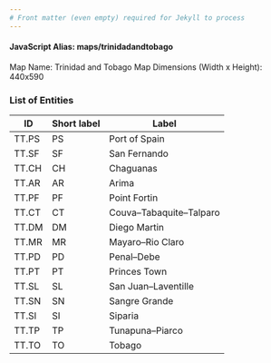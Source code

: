 ```yaml
---
# Front matter (even empty) required for Jekyll to process
---
```


#### JavaScript Alias: maps/trinidadandtobago

Map Name: Trinidad and Tobago Map
Dimensions (Width x Height): 440x590

### List of Entities

ID | Short label | Label
---|---|---|
TT.PS|PS|Port of Spain
TT.SF|SF|San Fernando
TT.CH|CH|Chaguanas
TT.AR|AR|Arima
TT.PF|PF|Point Fortin
TT.CT|CT|Couva–Tabaquite–Talparo
TT.DM|DM|Diego Martin
TT.MR|MR|Mayaro–Rio Claro
TT.PD|PD|Penal–Debe
TT.PT|PT|Princes Town
TT.SL|SL|San Juan–Laventille
TT.SN|SN|Sangre Grande
TT.SI|SI|Siparia
TT.TP|TP|Tunapuna–Piarco
TT.TO|TO|Tobago